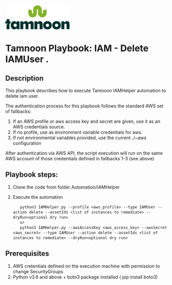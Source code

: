 
<img src="../../images/icons/Tamnoon.png" width="200"/>

# Tamnoon Playbook: IAM - Delete IAMUser .

## Description
This playbook describes how to execute Tamnoon IAMHelper automation to delete iam user.

The authentication process for this playbook follows the standard AWS set of fallbacks:
1. If an AWS profile or aws access key and secret are given, use it as an AWS credentials source.
2. If no profile, use as environment variable credentials for aws.
3. If not environmental variables provided, use the current ./~aws configuration

After authentication via AWS API, the script execution will run on the same AWS account of those credentials defined in fallbacks 1-3 (see above)

## Playbook steps:
1. Clone the code from folder Automation/IAMHelper
2. Execute the automation 
 
          python3 IAMHelper.py --profile <aws_profile> --type IAMUser --action delete --assetIds <list of instances to remediate> --dryRun<optional dry run>
          or 
          python3 IAMHelper.py --awsAccessKey <aws_access_key> --awsSecret <aws_secret> --type IAMUser --action delete --assetIds <list of instances to remediate> --dryRun<optional dry run>




## Prerequisites 
1. AWS cretentials defined on the execution machine with permission to change SecurityGroups
2. Python v3.6  and above + boto3 package installed ( pip install boto3)


